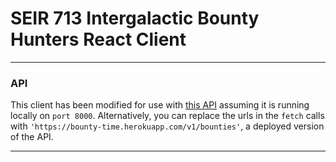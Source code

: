 # SEIR 713 Intergalactic Bounty Hunters React Client

---

### API

This client has been modified for use with [this API](https://github.com/TaylorDarneille/bounty-server-v1) assuming it is running locally on `port 8000`. Alternatively, you can replace the urls in the `fetch` calls with `'https://bounty-time.herokuapp.com/v1/bounties'`, a deployed version of the API.

---

